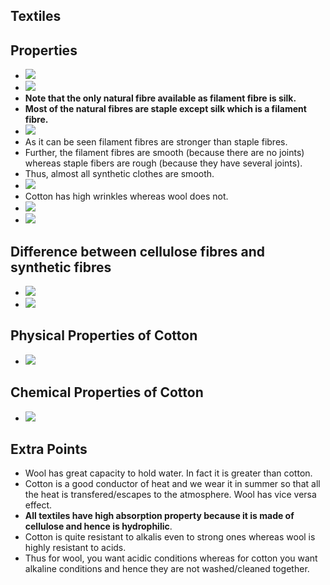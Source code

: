 

## Textiles

## Properties

- ![](/assets/images/2021-10-16-21-58-52.png)
- ![](/assets/images/2021-10-16-21-59-10.png)
- **Note that the only natural fibre available as filament fibre is silk.**
- **Most of the natural fibres are staple except silk which is a filament fibre.**
- ![](/assets/images/2021-10-16-22-21-12.png)
- As it can be seen filament fibres are stronger than staple fibres.
- Further, the filament fibres are smooth (because there are no joints) whereas staple fibers are rough (because they have several joints).
- Thus, almost all synthetic clothes are smooth.
- ![](/assets/images/2021-10-16-22-23-47.png)
- Cotton has high wrinkles whereas wool does not.
- ![](/assets/images/2021-10-16-22-28-46.png)
- ![](/assets/images/2021-10-16-22-30-41.png)

## Difference between cellulose fibres and synthetic fibres

- ![](/assets/images/2021-10-16-22-36-20.png)
- ![](/assets/images/2021-10-16-22-40-32.png)

## Physical Properties of Cotton

- ![](/assets/images/2021-10-16-22-44-02.png)

## Chemical Properties of Cotton

- ![](/assets/images/2021-10-16-22-47-06.png)

## Extra Points

- Wool has great capacity to hold water. In fact it is greater than cotton.
- Cotton is a good conductor of heat and we wear it in summer so that all the heat is transfered/escapes to the atmosphere. Wool has vice versa effect.
- **All textiles have high absorption property because it is made of cellulose and hence is hydrophilic**.
- Cotton is quite resistant to alkalis even to strong ones whereas wool is highly resistant to acids.
- Thus for wool, you want acidic conditions whereas for cotton you want alkaline conditions and hence they are not washed/cleaned together.

